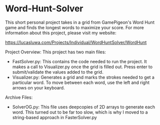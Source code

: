 # Word-Hunt-Solver

This short personal project takes in a grid from GamePigeon's Word Hunt game and finds the longest words to maximize your score. For more information about this project, please visit my website:

https://lucasluwa.com/Projects/Individual/WordHuntSolver/WordHunt

Project Overview:
This project has two main files:
- FastSolver.py: This contains the code needed to run the project. It makes a call to Visualizer.py once the grid is filled out. Press enter to submit/validate the values added to the grid. 
- Visualizer.py: Generates a grid and marks the strokes needed to get a particular word. To move between each word, use the left and right arrows on your keyboard.

Archive Files:
- SolverOG.py: This file uses deepcopies of 2D arrays to generate each word. This turned out to be far too slow, which is why I moved to a string-based approach in FasterSolver.py








